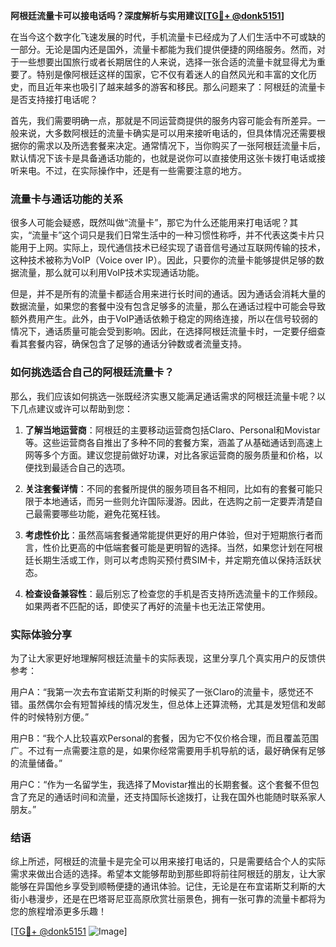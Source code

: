 **阿根廷流量卡可以接电话吗？深度解析与实用建议[[TG💪+ @donk5151](https://t.me/s/donk5151)]**

在当今这个数字化飞速发展的时代，手机流量卡已经成为了人们生活中不可或缺的一部分。无论是国内还是国外，流量卡都能为我们提供便捷的网络服务。然而，对于一些想要出国旅行或者长期居住的人来说，选择一张合适的流量卡就显得尤为重要了。特别是像阿根廷这样的国家，它不仅有着迷人的自然风光和丰富的文化历史，而且近年来也吸引了越来越多的游客和移民。那么问题来了：阿根廷的流量卡是否支持接打电话呢？

首先，我们需要明确一点，那就是不同运营商提供的服务内容可能会有所差异。一般来说，大多数阿根廷的流量卡确实是可以用来接听电话的，但具体情况还需要根据你的需求以及所选套餐来决定。通常情况下，当你购买了一张阿根廷流量卡后，默认情况下该卡是具备通话功能的，也就是说你可以直接使用这张卡拨打电话或接听来电。不过，在实际操作中，还是有一些需要注意的地方。

### 流量卡与通话功能的关系

很多人可能会疑惑，既然叫做“流量卡”，那它为什么还能用来打电话呢？其实，“流量卡”这个词只是我们日常生活中的一种习惯性称呼，并不代表这类卡片只能用于上网。实际上，现代通信技术已经实现了语音信号通过互联网传输的技术，这种技术被称为VoIP（Voice over IP）。因此，只要你的流量卡能够提供足够的数据流量，那么就可以利用VoIP技术实现通话功能。

但是，并不是所有的流量卡都适合用来进行长时间的通话。因为通话会消耗大量的数据流量，如果您的套餐中没有包含足够多的流量，那么在通话过程中可能会导致额外费用产生。此外，由于VoIP通话依赖于稳定的网络连接，所以在信号较弱的情况下，通话质量可能会受到影响。因此，在选择阿根廷流量卡时，一定要仔细查看其套餐内容，确保包含了足够的通话分钟数或者流量支持。

### 如何挑选适合自己的阿根廷流量卡？

那么，我们应该如何挑选一张既经济实惠又能满足通话需求的阿根廷流量卡呢？以下几点建议或许可以帮助到您：

1. **了解当地运营商**：阿根廷的主要移动运营商包括Claro、Personal和Movistar等。这些运营商各自推出了多种不同的套餐方案，涵盖了从基础通话到高速上网等多个方面。建议您提前做好功课，对比各家运营商的服务质量和价格，以便找到最适合自己的选项。
   
2. **关注套餐详情**：不同的套餐所提供的服务项目各不相同，比如有的套餐可能只限于本地通话，而另一些则允许国际漫游。因此，在选购之前一定要弄清楚自己最需要哪些功能，避免花冤枉钱。

3. **考虑性价比**：虽然高端套餐通常能提供更好的用户体验，但对于短期旅行者而言，性价比更高的中低端套餐可能是更明智的选择。当然，如果您计划在阿根廷长期生活或工作，则可以考虑购买预付费SIM卡，并定期充值以保持活跃状态。

4. **检查设备兼容性**：最后别忘了检查您的手机是否支持所选流量卡的工作频段。如果两者不匹配的话，即使买了再好的流量卡也无法正常使用。

### 实际体验分享

为了让大家更好地理解阿根廷流量卡的实际表现，这里分享几个真实用户的反馈供参考：

用户A：“我第一次去布宜诺斯艾利斯的时候买了一张Claro的流量卡，感觉还不错。虽然偶尔会有短暂掉线的情况发生，但总体上还算流畅，尤其是发短信和发邮件的时候特别方便。”

用户B：“我个人比较喜欢Personal的套餐，因为它不仅价格合理，而且覆盖范围广。不过有一点需要注意的是，如果你经常需要用手机导航的话，最好确保有足够的流量储备。”

用户C：“作为一名留学生，我选择了Movistar推出的长期套餐。这个套餐不但包含了充足的通话时间和流量，还支持国际长途拨打，让我在国外也能随时联系家人朋友。”

### 结语

综上所述，阿根廷的流量卡是完全可以用来接打电话的，只是需要结合个人的实际需求来做出合适的选择。希望本文能够帮助到那些即将前往阿根廷的朋友，让大家能够在异国他乡享受到顺畅便捷的通讯体验。记住，无论是在布宜诺斯艾利斯的大街小巷漫步，还是在巴塔哥尼亚高原欣赏壮丽景色，拥有一张可靠的流量卡都将为您的旅程增添更多乐趣！

[[TG💪+ @donk5151](https://t.me/s/donk5151) ![Image](https://i.postimg.cc/rwNCRYN7/Snipaste-2025-04-30-17-27-05.png)]